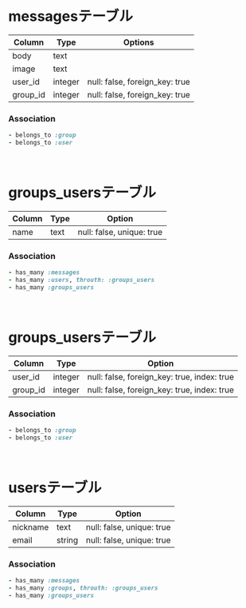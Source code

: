 
# messagesテーブル

|Column|Type|Options|
|------|----|-------|
|body|text||
|image|text||
|user_id|integer|null: false, foreign_key: true|
|group_id|integer|null: false, foreign_key: true|

### Association
```Ruby:message.rb
- belongs_to :group
- belongs_to :user
```

<br>

# groups_usersテーブル
|Column|Type|Option|
|------|----|------|
|name|text|null: false, unique: true|

### Association
```Ruby:group.rb
- has_many :messages
- has_many :users, throuth: :groups_users
- has_many :groups_users
```
<br>

# groups_usersテーブル
|Column|Type|Option|
|------|----|------|
|user_id|integer|null: false, foreign_key: true, index: true|
|group_id|integer|null: false, foreign_key: true, index: true|

### Association
```Ruby:groups_user.rb
- belongs_to :group
- belongs_to :user
```
<br>

# usersテーブル
|Column|Type|Option|
|------|----|------|
|nickname|text|null: false, unique: true|
|email|string|null: false, unique: true|

### Association
```Ruby:user.rb
- has_many :messages
- has_many :groups, throuth: :groups_users
- has_many :groups_users
```
